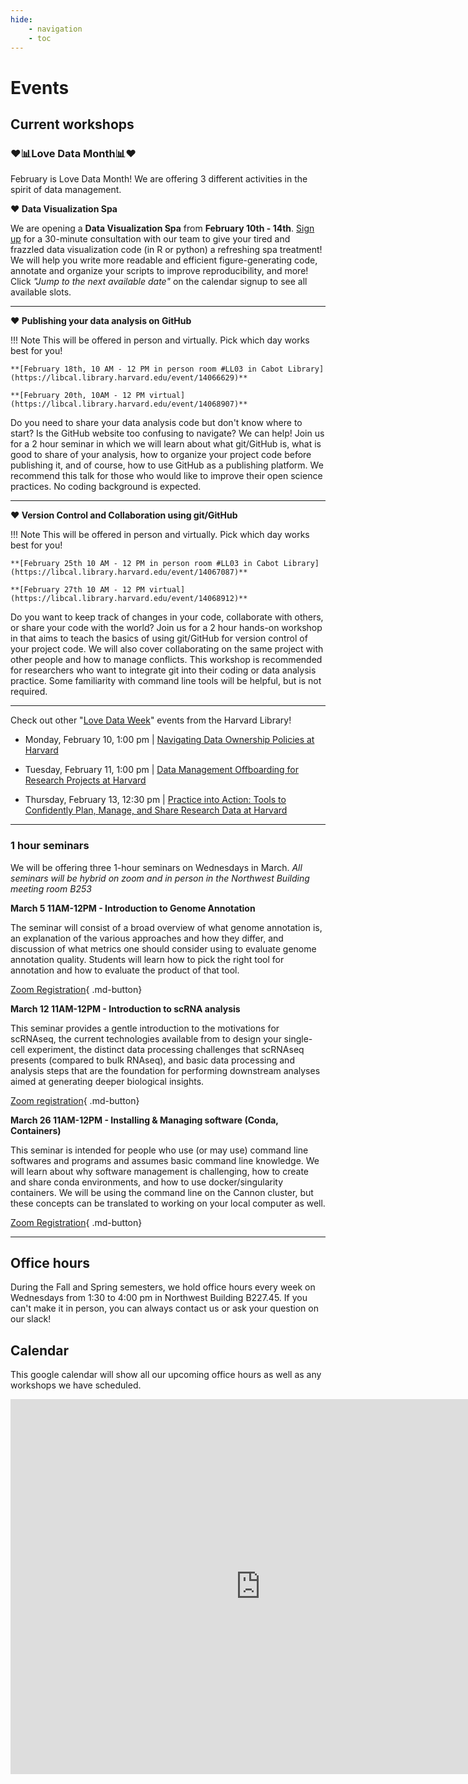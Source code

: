 ```yaml
---
hide:
    - navigation
    - toc
---
```


# Events

## Current workshops

### :heart::bar_chart:Love Data Month:bar_chart::heart:

February is Love Data Month! We are offering 3 different activities in the spirit of data management.

**:heart: Data Visualization Spa**

We are opening a **Data Visualization Spa** from **February 10th - 14th**. [Sign up](https://calendar.app.google/YqfghHzuymnVHN1y6) for a 30-minute consultation with our team to give your tired and frazzled data visualization code (in R or python) a refreshing spa treatment! We will help you write more readable and efficient figure-generating code, annotate and organize your scripts to improve reproducibility, and more! Click *"Jump to the next available date"* on the calendar signup to see all available slots.

---

**:heart: Publishing your data analysis on GitHub**

!!! Note
    This will be offered in person and virtually. Pick which day works best for you!

    **[February 18th, 10 AM - 12 PM in person room #LL03 in Cabot Library](https://libcal.library.harvard.edu/event/14066629)**

    **[February 20th, 10AM - 12 PM virtual](https://libcal.library.harvard.edu/event/14068907)**

Do you need to share your data analysis code but don't know where to start? Is the GitHub website too confusing to navigate? We can help! Join us for a 2 hour seminar in which we will learn about what git/GitHub is, what is good to share of your analysis, how to organize your project code before publishing it, and of course, how to use GitHub as a publishing platform. We recommend this talk for those who would like to improve their open science practices. No coding background is expected. 

---

**:heart: Version Control and Collaboration using git/GitHub**

!!! Note
    This will be offered in person and virtually. Pick which day works best for you!

    **[February 25th 10 AM - 12 PM in person room #LL03 in Cabot Library](https://libcal.library.harvard.edu/event/14067087)**

    **[February 27th 10 AM - 12 PM virtual](https://libcal.library.harvard.edu/event/14068912)**

Do you want to keep track of changes in your code, collaborate with others, or share your code with the world? Join us for a 2 hour hands-on workshop in that aims to teach the basics of using git/GitHub for version control of your project code. We will also cover collaborating on the same project with other people and how to manage conflicts. This workshop is recommended for researchers who want to integrate git into their coding or data analysis practice. Some familiarity with command line tools will be helpful, but is not required.  

---

Check out other "[Love Data Week](https://osrds.library.harvard.edu/love-data-week-february/)" events from the Harvard Library!


* Monday, February 10, 1:00 pm | [Navigating Data Ownership Policies at Harvard](https://libcal.library.harvard.edu/calendar/main/ldw25_policy)

* Tuesday, February 11, 1:00 pm | [Data Management Offboarding for Research Projects at Harvard](https://libcal.library.harvard.edu/calendar/main/ldw25_offboarding)

* Thursday, February 13, 12:30 pm | [Practice into Action: Tools to Confidently Plan, Manage, and Share Research Data at Harvard](https://libcal.library.harvard.edu/calendar/main/ldw25_tools)


---

### 1 hour seminars

We will be offering three 1-hour seminars on Wednesdays in March. *All seminars will be hybrid on zoom and in person in the Northwest Building meeting room B253*

**March 5 11AM-12PM - Introduction to Genome Annotation** 

The seminar will consist of a broad overview of what genome annotation is, an explanation of the various approaches and how they differ, and discussion of what metrics one should consider using to evaluate genome annotation quality. Students will learn how to pick the right tool for annotation and how to evaluate the product of that tool.

[Zoom Registration](https://harvard.zoom.us/meeting/register/GgK-wEDwSwe9_n0Dh4cizg){ .md-button}

**March 12 11AM-12PM - Introduction to scRNA analysis**

This seminar provides a gentle introduction to the motivations for scRNAseq, the current technologies available from to design your single-cell experiment, the distinct data processing challenges that scRNAseq presents (compared to bulk RNAseq), and basic data processing and analysis steps that are the foundation for performing downstream analyses aimed at generating deeper biological insights.

[Zoom registration](https://harvard.zoom.us/meeting/register/ok0H00HnRHqIUy-mWKNykA){ .md-button}

**March 26 11AM-12PM - Installing & Managing software (Conda, Containers)** 

This seminar is intended for people who use (or may use) command line softwares and programs and assumes basic command line knowledge. We will learn about why software management is challenging, how to create and share conda environments, and how to use docker/singularity containers. We will be using the command line on the Cannon cluster, but these concepts can be translated to working on your local computer as well.

[Zoom Registration](https://harvard.zoom.us/meeting/register/ntL9ai9RTleRPkKuM1NKlA){ .md-button}

---

## Office hours

During the Fall and Spring semesters, we hold office hours every week on Wednesdays from 1:30 to 4:00 pm in Northwest Building B227.45. If you can't make it in person, you can always contact us or ask your question on our slack!

## Calendar

This google calendar will show all our upcoming office hours as well as any workshops we have scheduled.

<center>
<iframe 
src="https://calendar.google.com/calendar/embed?src=c_3e2d956bb1940f61290f956a9f93bdf89237b8134433608498b1761b53996772%40group.calendar.google.com&ctz=America%2FNew_York" 
style="border: 0" 
width="800" 
height="600" 
frameborder="0" 
scrolling="no"
filter="invert(.9) saturate(0.5) hue-rotate(145deg)"
>

</iframe>
</center>

